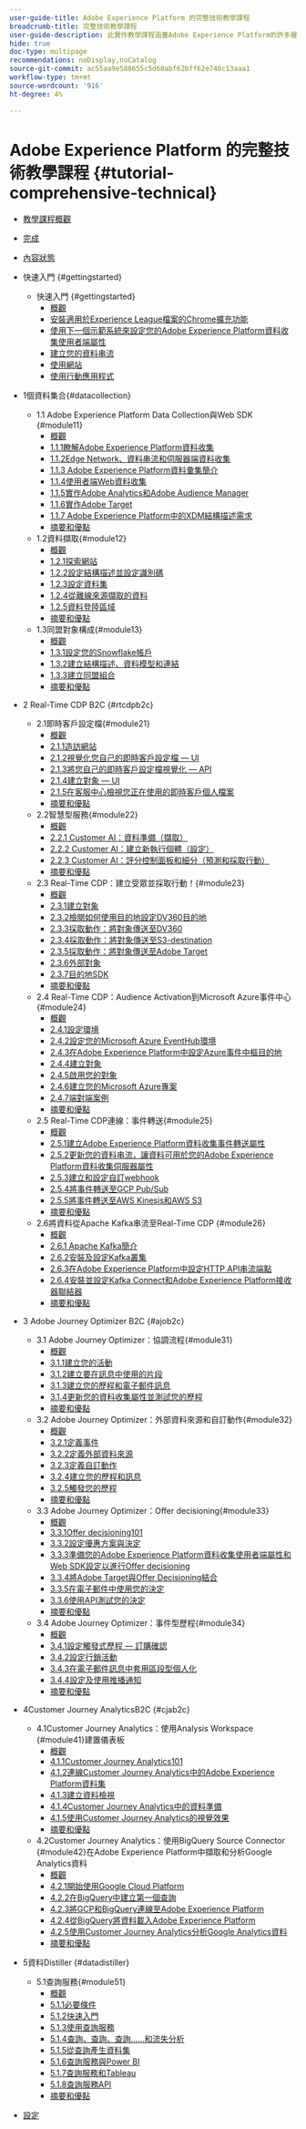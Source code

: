```yaml
---
user-guide-title: Adobe Experience Platform 的完整技術教學課程
breadcrumb-title: 完整技術教學課程
user-guide-description: 此實作教學課程涵蓋Adobe Experience Platform的許多層面，包括與協力廠商系統的連線。
hide: true
doc-type: multipage
recommendations: noDisplay,noCatalog
source-git-commit: ac55aa9e588655c5d68abf62bff62e748c13aaa1
workflow-type: tm+mt
source-wordcount: '916'
ht-degree: 4%

---
```



# Adobe Experience Platform 的完整技術教學課程 {#tutorial-comprehensive-technical}

+ [教學課程概觀](/help/tutorial-comprehensive-technical/overview.md)
+ [完成](/help/tutorial-comprehensive-technical/completion.md)
+ [內容狀態](/help/tutorial-comprehensive-technical/status.md)

+ 快速入門 {#gettingstarted}
   + 快速入門 {#gettingstarted}
      + [概觀](/help/tutorial-comprehensive-technical/modules/gettingstarted/gettingstarted/getting-started.md)
      + [安裝適用於Experience League檔案的Chrome擴充功能](/help/tutorial-comprehensive-technical/modules/gettingstarted/gettingstarted/ex1.md)
      + [使用下一個示範系統來設定您的Adobe Experience Platform資料收集使用者端屬性](/help/tutorial-comprehensive-technical/modules/gettingstarted/gettingstarted/ex2.md)
      + [建立您的資料串流](/help/tutorial-comprehensive-technical/modules/gettingstarted/gettingstarted/ex3.md)
      + [使用網站](/help/tutorial-comprehensive-technical/modules/gettingstarted/gettingstarted/ex4.md)
      + [使用行動應用程式](/help/tutorial-comprehensive-technical/modules/gettingstarted/gettingstarted/ex5.md)

+ 1個資料集合{#datacollection}
   + 1.1 Adobe Experience Platform Data Collection與Web SDK {#module11}
      + [概觀](/help/tutorial-comprehensive-technical/modules/datacollection/module1.1/data-ingestion-launch-web-sdk.md)
      + [1.1.1瞭解Adobe Experience Platform資料收集](/help/tutorial-comprehensive-technical/modules/datacollection/module1.1/ex1.md)
      + [1.1.2Edge Network、資料串流和伺服器端資料收集](/help/tutorial-comprehensive-technical/modules/datacollection/module1.1/ex2.md)
      + [1.1.3 Adobe Experience Platform資料彙集簡介](/help/tutorial-comprehensive-technical/modules/datacollection/module1.1/ex3.md)
      + [1.1.4使用者端Web資料收集](/help/tutorial-comprehensive-technical/modules/datacollection/module1.1/ex4.md)
      + [1.1.5實作Adobe Analytics和Adobe Audience Manager](/help/tutorial-comprehensive-technical/modules/datacollection/module1.1/ex5.md)
      + [1.1.6實作Adobe Target](/help/tutorial-comprehensive-technical/modules/datacollection/module1.1/ex6.md)
      + [1.1.7 Adobe Experience Platform中的XDM結構描述需求](/help/tutorial-comprehensive-technical/modules/datacollection/module1.1/ex7.md)
      + [摘要和優點](/help/tutorial-comprehensive-technical/modules/datacollection/module1.1/summary.md)
   + 1.2資料擷取{#module12}
      + [概觀](/help/tutorial-comprehensive-technical/modules/datacollection/module1.2/data-ingestion.md)
      + [1.2.1探索網站](/help/tutorial-comprehensive-technical/modules/datacollection/module1.2/ex1.md)
      + [1.2.2設定結構描述並設定識別碼](/help/tutorial-comprehensive-technical/modules/datacollection/module1.2/ex2.md)
      + [1.2.3設定資料集](/help/tutorial-comprehensive-technical/modules/datacollection/module1.2/ex3.md)
      + [1.2.4從離線來源擷取的資料](/help/tutorial-comprehensive-technical/modules/datacollection/module1.2/ex4.md)
      + [1.2.5資料登陸區域](/help/tutorial-comprehensive-technical/modules/datacollection/module1.2/ex5.md)
      + [摘要和優點](/help/tutorial-comprehensive-technical/modules/datacollection/module1.2/summary.md)
   + 1.3同盟對象構成{#module13}
      + [概觀](/help/tutorial-comprehensive-technical/modules/datacollection/module1.3/fac.md)
      + [1.3.1設定您的Snowflake帳戶](/help/tutorial-comprehensive-technical/modules/datacollection/module1.3/ex1.md)
      + [1.3.2建立結構描述、資料模型和連結](/help/tutorial-comprehensive-technical/modules/datacollection/module1.3/ex2.md)
      + [1.3.3建立同盟組合](/help/tutorial-comprehensive-technical/modules/datacollection/module1.3/ex3.md)
      + [摘要和優點](/help/tutorial-comprehensive-technical/modules/datacollection/module1.3/summary.md)

+ 2 Real-Time CDP B2C {#rtcdpb2c}
   + 2.1即時客戶設定檔{#module21}
      + [概觀](/help/tutorial-comprehensive-technical/modules/rtcdp-b2c/module2.1/real-time-customer-profile.md)
      + [2.1.1造訪網站](/help/tutorial-comprehensive-technical/modules/rtcdp-b2c/module2.1/ex1.md)
      + [2.1.2視覺化您自己的即時客戶設定檔 — UI](/help/tutorial-comprehensive-technical/modules/rtcdp-b2c/module2.1/ex2.md)
      + [2.1.3將您自己的即時客戶設定檔視覺化 — API](/help/tutorial-comprehensive-technical/modules/rtcdp-b2c/module2.1/ex3.md)
      + [2.1.4建立對象 — UI](/help/tutorial-comprehensive-technical/modules/rtcdp-b2c/module2.1/ex4.md)
      + [2.1.5在客服中心檢視您正在使用的即時客戶個人檔案](/help/tutorial-comprehensive-technical/modules/rtcdp-b2c/module2.1/ex5.md)
      + [摘要和優點](/help/tutorial-comprehensive-technical/modules/rtcdp-b2c/module2.1/summary.md)
   + 2.2智慧型服務{#module22}
      + [概觀](/help/tutorial-comprehensive-technical/modules/rtcdp-b2c/module2.2/intelligent-services.md)
      + [2.2.1 Customer AI：資料準備（擷取）](/help/tutorial-comprehensive-technical/modules/rtcdp-b2c/module2.2/ex1.md)
      + [2.2.2 Customer AI：建立新執行個體（設定）](/help/tutorial-comprehensive-technical/modules/rtcdp-b2c/module2.2/ex2.md)
      + [2.2.3 Customer AI：評分控制面板和細分（預測和採取行動）](/help/tutorial-comprehensive-technical/modules/rtcdp-b2c/module2.2/ex3.md)
      + [摘要和優點](/help/tutorial-comprehensive-technical/modules/rtcdp-b2c/module2.2/summary.md)
   + 2.3 Real-Time CDP：建立受眾並採取行動！{#module23}
      + [概觀](/help/tutorial-comprehensive-technical/modules/rtcdp-b2c/module2.3/real-time-cdp-build-a-segment-take-action.md)
      + [2.3.1建立對象](/help/tutorial-comprehensive-technical/modules/rtcdp-b2c/module2.3/ex1.md)
      + [2.3.2檢閱如何使用目的地設定DV360目的地](/help/tutorial-comprehensive-technical/modules/rtcdp-b2c/module2.3/ex2.md)
      + [2.3.3採取動作：將對象傳送至DV360](/help/tutorial-comprehensive-technical/modules/rtcdp-b2c/module2.3/ex3.md)
      + [2.3.4採取動作：將對象傳送至S3-destination](/help/tutorial-comprehensive-technical/modules/rtcdp-b2c/module2.3/ex4.md)
      + [2.3.5採取動作：將對象傳送至Adobe Target](/help/tutorial-comprehensive-technical/modules/rtcdp-b2c/module2.3/ex5.md)
      + [2.3.6外部對象](/help/tutorial-comprehensive-technical/modules/rtcdp-b2c/module2.3/ex6.md)
      + [2.3.7目的地SDK](/help/tutorial-comprehensive-technical/modules/rtcdp-b2c/module2.3/ex7.md)
      + [摘要和優點](/help/tutorial-comprehensive-technical/modules/rtcdp-b2c/module2.3/summary.md)
   + 2.4 Real-Time CDP：Audience Activation到Microsoft Azure事件中心{#module24}
      + [概觀](/help/tutorial-comprehensive-technical/modules/rtcdp-b2c/module2.4/segment-activation-microsoft-azure-eventhub.md)
      + [2.4.1設定環境](/help/tutorial-comprehensive-technical/modules/rtcdp-b2c/module2.4/ex1.md)
      + [2.4.2設定您的Microsoft Azure EventHub環境](/help/tutorial-comprehensive-technical/modules/rtcdp-b2c/module2.4/ex2.md)
      + [2.4.3在Adobe Experience Platform中設定Azure事件中樞目的地](/help/tutorial-comprehensive-technical/modules/rtcdp-b2c/module2.4/ex3.md)
      + [2.4.4建立對象](/help/tutorial-comprehensive-technical/modules/rtcdp-b2c/module2.4/ex4.md)
      + [2.4.5啟用您的對象](/help/tutorial-comprehensive-technical/modules/rtcdp-b2c/module2.4/ex5.md)
      + [2.4.6建立您的Microsoft Azure專案](/help/tutorial-comprehensive-technical/modules/rtcdp-b2c/module2.4/ex6.md)
      + [2.4.7端對端案例](/help/tutorial-comprehensive-technical/modules/rtcdp-b2c/module2.4/ex7.md)
      + [摘要和優點](/help/tutorial-comprehensive-technical/modules/rtcdp-b2c/module2.4/summary.md)
   + 2.5 Real-Time CDP連線：事件轉送{#module25}
      + [概觀](/help/tutorial-comprehensive-technical/modules/rtcdp-b2c/module2.5/aep-data-collection-ssf.md)
      + [2.5.1建立Adobe Experience Platform資料收集事件轉送屬性](/help/tutorial-comprehensive-technical/modules/rtcdp-b2c/module2.5/ex1.md)
      + [2.5.2更新您的資料串流，讓資料可用於您的Adobe Experience Platform資料收集伺服器屬性](/help/tutorial-comprehensive-technical/modules/rtcdp-b2c/module2.5/ex2.md)
      + [2.5.3建立和設定自訂webhook](/help/tutorial-comprehensive-technical/modules/rtcdp-b2c/module2.5/ex3.md)
      + [2.5.4將事件轉送至GCP Pub/Sub](/help/tutorial-comprehensive-technical/modules/rtcdp-b2c/module2.5/ex4.md)
      + [2.5.5將事件轉送至AWS Kinesis和AWS S3](/help/tutorial-comprehensive-technical/modules/rtcdp-b2c/module2.5/ex5.md)
      + [摘要和優點](/help/tutorial-comprehensive-technical/modules/rtcdp-b2c/module2.5/summary.md)
   + 2.6將資料從Apache Kafka串流至Real-Time CDP {#module26}
      + [概觀](/help/tutorial-comprehensive-technical/modules/rtcdp-b2c/module2.6/aep-apache-kafka.md)
      + [2.6.1 Apache Kafka簡介](/help/tutorial-comprehensive-technical/modules/rtcdp-b2c/module2.6/ex1.md)
      + [2.6.2安裝及設定Kafka叢集](/help/tutorial-comprehensive-technical/modules/rtcdp-b2c/module2.6/ex2.md)
      + [2.6.3在Adobe Experience Platform中設定HTTP API串流端點](/help/tutorial-comprehensive-technical/modules/rtcdp-b2c/module2.6/ex3.md)
      + [2.6.4安裝並設定Kafka Connect和Adobe Experience Platform接收器聯結器](/help/tutorial-comprehensive-technical/modules/rtcdp-b2c/module2.6/ex4.md)
      + [摘要和優點](/help/tutorial-comprehensive-technical/modules/rtcdp-b2c/module2.6/summary.md)

+ 3 Adobe Journey Optimizer B2C {#ajob2c}
   + 3.1 Adobe Journey Optimizer：協調流程{#module31}
      + [概觀](/help/tutorial-comprehensive-technical/modules/ajo-b2c/module3.1/journey-orchestration-create-account.md)
      + [3.1.1建立您的活動](/help/tutorial-comprehensive-technical/modules/ajo-b2c/module3.1/ex1.md)
      + [3.1.2建立要在訊息中使用的片段](/help/tutorial-comprehensive-technical/modules/ajo-b2c/module3.1/ex2.md)
      + [3.1.3建立您的歷程和電子郵件訊息](/help/tutorial-comprehensive-technical/modules/ajo-b2c/module3.1/ex3.md)
      + [3.1.4更新您的資料收集屬性並測試您的歷程](/help/tutorial-comprehensive-technical/modules/ajo-b2c/module3.1/ex4.md)
      + [摘要和優點](/help/tutorial-comprehensive-technical/modules/ajo-b2c/module3.1/summary.md)
   + 3.2 Adobe Journey Optimizer：外部資料來源和自訂動作{#module32}
      + [概觀](/help/tutorial-comprehensive-technical/modules/ajo-b2c/module3.2/journey-orchestration-external-weather-api-sms.md)
      + [3.2.1定義事件](/help/tutorial-comprehensive-technical/modules/ajo-b2c/module3.2/ex1.md)
      + [3.2.2定義外部資料來源](/help/tutorial-comprehensive-technical/modules/ajo-b2c/module3.2/ex2.md)
      + [3.2.3定義自訂動作](/help/tutorial-comprehensive-technical/modules/ajo-b2c/module3.2/ex3.md)
      + [3.2.4建立您的歷程和訊息](/help/tutorial-comprehensive-technical/modules/ajo-b2c/module3.2/ex4.md)
      + [3.2.5觸發您的歷程](/help/tutorial-comprehensive-technical/modules/ajo-b2c/module3.2/ex5.md)
      + [摘要和優點](/help/tutorial-comprehensive-technical/modules/ajo-b2c/module3.2/summary.md)
   + 3.3 Adobe Journey Optimizer：Offer decisioning{#module33}
      + [概觀](/help/tutorial-comprehensive-technical/modules/ajo-b2c/module3.3/offer-decisioning.md)
      + [3.3.1Offer decisioning101](/help/tutorial-comprehensive-technical/modules/ajo-b2c/module3.3/ex1.md)
      + [3.3.2設定優惠方案與決定](/help/tutorial-comprehensive-technical/modules/ajo-b2c/module3.3/ex2.md)
      + [3.3.3準備您的Adobe Experience Platform資料收集使用者端屬性和Web SDK設定以進行Offer decisioning](/help/tutorial-comprehensive-technical/modules/ajo-b2c/module3.3/ex3.md)
      + [3.3.4將Adobe Target與Offer Decisioning結合](/help/tutorial-comprehensive-technical/modules/ajo-b2c/module3.3/ex4.md)
      + [3.3.5在電子郵件中使用您的決定](/help/tutorial-comprehensive-technical/modules/ajo-b2c/module3.3/ex5.md)
      + [3.3.6使用API測試您的決定](/help/tutorial-comprehensive-technical/modules/ajo-b2c/module3.3/ex6.md)
      + [摘要和優點](/help/tutorial-comprehensive-technical/modules/ajo-b2c/module3.3/summary.md)
   + 3.4 Adobe Journey Optimizer：事件型歷程{#module34}
      + [概觀](/help/tutorial-comprehensive-technical/modules/ajo-b2c/module3.4/journeyoptimizer.md)
      + [3.4.1設定觸發式歷程 — 訂購確認](/help/tutorial-comprehensive-technical/modules/ajo-b2c/module3.4/ex1.md)
      + [3.4.2設定行銷活動](/help/tutorial-comprehensive-technical/modules/ajo-b2c/module3.4/ex2.md)
      + [3.4.3在電子郵件訊息中套用區段型個人化](/help/tutorial-comprehensive-technical/modules/ajo-b2c/module3.4/ex3.md)
      + [3.4.4設定及使用推播通知](/help/tutorial-comprehensive-technical/modules/ajo-b2c/module3.4/ex4.md)
      + [摘要和優點](/help/tutorial-comprehensive-technical/modules/ajo-b2c/module3.4/summary.md)

+ 4Customer Journey AnalyticsB2C {#cjab2c}
   + 4.1Customer Journey Analytics：使用Analysis Workspace {#module41}建置儀表板
      + [概觀](/help/tutorial-comprehensive-technical/modules/cja-b2c/module4.1/customer-journey-analytics-build-a-dashboard.md)
      + [4.1.1Customer Journey Analytics101](/help/tutorial-comprehensive-technical/modules/cja-b2c/module4.1/ex1.md)
      + [4.1.2連線Customer Journey Analytics中的Adobe Experience Platform資料集](/help/tutorial-comprehensive-technical/modules/cja-b2c/module4.1/ex2.md)
      + [4.1.3建立資料檢視](/help/tutorial-comprehensive-technical/modules/cja-b2c/module4.1/ex3.md)
      + [4.1.4Customer Journey Analytics中的資料準備](/help/tutorial-comprehensive-technical/modules/cja-b2c/module4.1/ex4.md)
      + [4.1.5使用Customer Journey Analytics的視覺效果](/help/tutorial-comprehensive-technical/modules/cja-b2c/module4.1/ex5.md)
      + [摘要和優點](/help/tutorial-comprehensive-technical/modules/cja-b2c/module4.1/summary.md)
   + 4.2Customer Journey Analytics：使用BigQuery Source Connector {#module42}在Adobe Experience Platform中擷取和分析Google Analytics資料
      + [概觀](/help/tutorial-comprehensive-technical/modules/cja-b2c/module4.2/customer-journey-analytics-bigquery-gcp.md)
      + [4.2.1開始使用Google Cloud Platform](/help/tutorial-comprehensive-technical/modules/cja-b2c/module4.2/ex1.md)
      + [4.2.2在BigQuery中建立第一個查詢](/help/tutorial-comprehensive-technical/modules/cja-b2c/module4.2/ex2.md)
      + [4.2.3將GCP和BigQuery連線至Adobe Experience Platform](/help/tutorial-comprehensive-technical/modules/cja-b2c/module4.2/ex3.md)
      + [4.2.4從BigQuery將資料載入Adobe Experience Platform](/help/tutorial-comprehensive-technical/modules/cja-b2c/module4.2/ex4.md)
      + [4.2.5使用Customer Journey Analytics分析Google Analytics資料](/help/tutorial-comprehensive-technical/modules/cja-b2c/module4.2/ex5.md)
      + [摘要和優點](/help/tutorial-comprehensive-technical/modules/cja-b2c/module4.2/summary.md)

+ 5資料Distiller {#datadistiller}
   + 5.1查詢服務{#module51}
      + [概觀](/help/tutorial-comprehensive-technical/modules/datadistiller/module5.1/query-service.md)
      + [5.1.1必要條件](/help/tutorial-comprehensive-technical/modules/datadistiller/module5.1/ex1.md)
      + [5.1.2快速入門](/help/tutorial-comprehensive-technical/modules/datadistiller/module5.1/ex2.md)
      + [5.1.3使用查詢服務](/help/tutorial-comprehensive-technical/modules/datadistiller/module5.1/ex3.md)
      + [5.1.4查詢、查詢、查詢……和流失分析](/help/tutorial-comprehensive-technical/modules/datadistiller/module5.1/ex4.md)
      + [5.1.5從查詢產生資料集](/help/tutorial-comprehensive-technical/modules/datadistiller/module5.1/ex5.md)
      + [5.1.6查詢服務與Power BI](/help/tutorial-comprehensive-technical/modules/datadistiller/module5.1/ex6.md)
      + [5.1.7查詢服務和Tableau](/help/tutorial-comprehensive-technical/modules/datadistiller/module5.1/ex7.md)
      + [5.1.8查詢服務API](/help/tutorial-comprehensive-technical/modules/datadistiller/module5.1/ex8.md)
      + [摘要和優點](/help/tutorial-comprehensive-technical/modules/datadistiller/module5.1/summary.md)

+ [設定](/help/tutorial-comprehensive-technical/setup.md)


